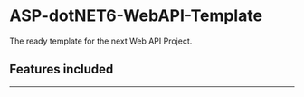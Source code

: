 # ASP-dotNET6-WebAPI-Template

The ready template for the next Web API Project.

## Features included
---
